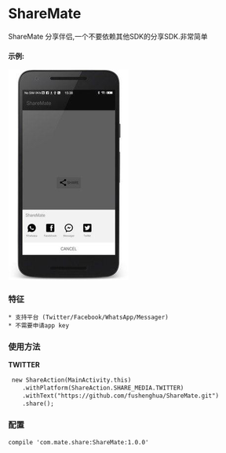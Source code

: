 # ShareMate

ShareMate  分享伴侣,一个不要依赖其他SDK的分享SDK.非常简单

#### 示例:

![](https://github.com/fushenghua/ShareMate/raw/master/images/screenshot.png)

### 特征

    * 支持平台 (Twitter/Facebook/WhatsApp/Messager)
    * 不需要申请app key

### 使用方法


**TWITTER**

```
 new ShareAction(MainActivity.this)
    .withPlatform(ShareAction.SHARE_MEDIA.TWITTER)
    .withText("https://github.com/fushenghua/ShareMate.git")
    .share();
```


### 配置


```
compile 'com.mate.share:ShareMate:1.0.0'
```
